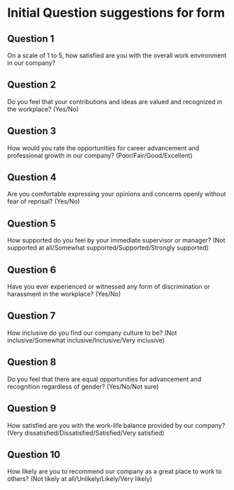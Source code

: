 # Initial Question suggestions for form

## Question 1
On a scale of 1 to 5, how satisfied are you with the overall work environment in our company?
## Question 2
Do you feel that your contributions and ideas are valued and recognized in the workplace? (Yes/No)
## Question 3
How would you rate the opportunities for career advancement and professional growth in our company? (Poor/Fair/Good/Excellent)
## Question 4 
Are you comfortable expressing your opinions and concerns openly without fear of reprisal? (Yes/No)
## Question 5
How supported do you feel by your immediate supervisor or manager? (Not supported at all/Somewhat supported/Supported/Strongly supported)
## Question 6
Have you ever experienced or witnessed any form of discrimination or harassment in the workplace? (Yes/No)
## Question 7
How inclusive do you find our company culture to be? (Not inclusive/Somewhat inclusive/Inclusive/Very inclusive)
## Question 8
Do you feel that there are equal opportunities for advancement and recognition regardless of gender? (Yes/No/Not sure)
## Question 9
How satisfied are you with the work-life balance provided by our company? (Very dissatisfied/Dissatisfied/Satisfied/Very satisfied)
## Question 10
How likely are you to recommend our company as a great place to work to others? (Not likely at all/Unlikely/Likely/Very likely)

